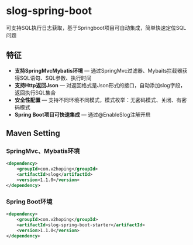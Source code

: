 # slog-spring-boot
可支持SQL执行日志获取，基于Springboot项目可自动集成，简单快速定位SQL问题

## 特征

* **支持SpringMvcMybatis环境** — 通过SpringMvc过滤器、Mybaits拦截器获得SQL语句、SQL参数、执行时间
* **支持Http返回Json** — 对返回格式是Json形式的接口，自动添加slog字段，返回执行SQL集合
* **安全性配置** — 支持不同环境不同模式，模式枚举：无密码模式、关闭、有密码模式
* **Spring Boot项目可快速集成** — 通过@EnableSlog注解开启

## Maven Setting

### SpringMvc、Mybatis环境

```xml
<dependency>
    <groupId>com.v2hoping</groupId>
    <artifactId>slog</artifactId>
    <version>1.1.0</version>
</dependency>
```

### Spring Boot环境


```xml
<dependency>
    <groupId>com.v2hoping</groupId>
    <artifactId>slog-spring-boot-starter</artifactId>
    <version>1.1.0</version>
</dependency>
```
